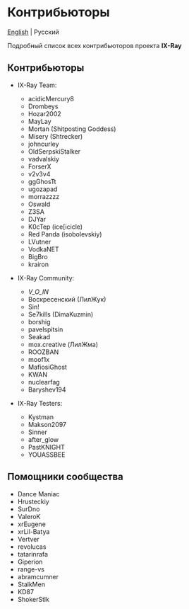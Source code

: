 # Контрибьюторы

[English](../CONTRIBUTORS.md) | Русский

Подробный список всех контрибьюторов проекта __IX-Ray__

## Контрибьюторы

- IX-Ray Team:
  - acidicMercury8
  - Drombeys
  - Hozar2002
  - MayLay
  - Mortan (Shitposting Goddess)
  - Misery (Shtrecker)
  - johncurley
  - OldSerpskiStalker
  - vadvalskiy
  - ForserX
  - v2v3v4
  - ggGhosTt
  - ugozapad
  - morrazzzz
  - Oswald
  - Z3SA
  - DJYar
  - K0cTep (ice[icicle)
  - Red Panda (isobolevskiy)
  - LVutner
  - VodkaNET
  - BigBro
  - krairon

- IX-Ray Community:
  - _V_O_IN_
  - Воскресенский (ЛилЖук)
  - Sin!
  - Se7kills (DimaKuzmin)
  - borshig
  - pavelspitsin
  - Seakad
  - mox.creative (ЛилЖма)
  - ROOZBAN
  - moof1x
  - MafiosiGhost
  - KWAN
  - nuclearfag
  - Baryshev194

- IX-Ray Testers:
  - Kystman
  - Makson2097
  - Sinner
  - after_glow
  - PastKNIGHT
  - YOUASSBEE

## Помощники сообщества

- Dance Maniac
- Hrusteckiy
- SurDno
- ValeroK
- xrEugene
- xrLil-Batya
- Vertver
- revolucas
- tatarinrafa
- Giperion
- range-vs
- abramcumner
- StalkMen
- KD87
- ShokerStlk
